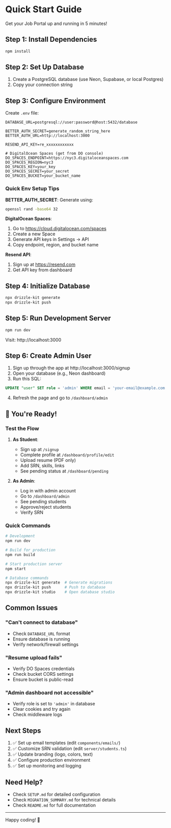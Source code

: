 # Quick Start Guide

Get your Job Portal up and running in 5 minutes!

## Step 1: Install Dependencies

```bash
npm install
```

## Step 2: Set Up Database

1. Create a PostgreSQL database (use Neon, Supabase, or local Postgres)
2. Copy your connection string

## Step 3: Configure Environment

Create `.env` file:

```env
DATABASE_URL=postgresql://user:password@host:5432/database

BETTER_AUTH_SECRET=generate_random_string_here
BETTER_AUTH_URL=http://localhost:3000

RESEND_API_KEY=re_xxxxxxxxxxxx

# DigitalOcean Spaces (get from DO console)
DO_SPACES_ENDPOINT=https://nyc3.digitaloceanspaces.com
DO_SPACES_REGION=nyc3
DO_SPACES_KEY=your_key
DO_SPACES_SECRET=your_secret
DO_SPACES_BUCKET=your_bucket_name
```

### Quick Env Setup Tips

**BETTER_AUTH_SECRET**: Generate using:
```bash
openssl rand -base64 32
```

**DigitalOcean Spaces**:
1. Go to https://cloud.digitalocean.com/spaces
2. Create a new Space
3. Generate API keys in Settings → API
4. Copy endpoint, region, and bucket name

**Resend API**:
1. Sign up at https://resend.com
2. Get API key from dashboard

## Step 4: Initialize Database

```bash
npx drizzle-kit generate
npx drizzle-kit push
```

## Step 5: Run Development Server

```bash
npm run dev
```

Visit: http://localhost:3000

## Step 6: Create Admin User

1. Sign up through the app at http://localhost:3000/signup
2. Open your database (e.g., Neon dashboard)
3. Run this SQL:

```sql
UPDATE "user" SET role = 'admin' WHERE email = 'your-email@example.com';
```

4. Refresh the page and go to `/dashboard/admin`

## 🎉 You're Ready!

### Test the Flow

1. **As Student**:
   - Sign up at `/signup`
   - Complete profile at `/dashboard/profile/edit`
   - Upload resume (PDF only)
   - Add SRN, skills, links
   - See pending status at `/dashboard/pending`

2. **As Admin**:
   - Log in with admin account
   - Go to `/dashboard/admin`
   - See pending students
   - Approve/reject students
   - Verify SRN

### Quick Commands

```bash
# Development
npm run dev

# Build for production
npm run build

# Start production server
npm start

# Database commands
npx drizzle-kit generate  # Generate migrations
npx drizzle-kit push      # Push to database
npx drizzle-kit studio    # Open database studio
```

## Common Issues

### "Can't connect to database"
- Check `DATABASE_URL` format
- Ensure database is running
- Verify network/firewall settings

### "Resume upload fails"
- Verify DO Spaces credentials
- Check bucket CORS settings
- Ensure bucket is public-read

### "Admin dashboard not accessible"
- Verify role is set to `'admin'` in database
- Clear cookies and try again
- Check middleware logs

## Next Steps

1. ✅ Set up email templates (edit `components/emails/`)
2. ✅ Customize SRN validation (edit `server/students.ts`)
3. ✅ Update branding (logo, colors, text)
4. ✅ Configure production environment
5. ✅ Set up monitoring and logging

## Need Help?

- Check `SETUP.md` for detailed configuration
- Check `MIGRATION_SUMMARY.md` for technical details
- Check `README.md` for full documentation

---

Happy coding! 🚀

